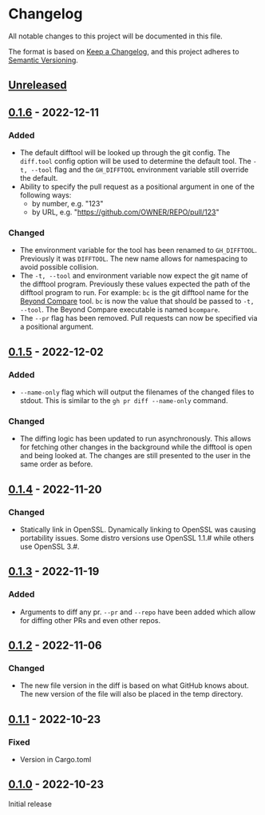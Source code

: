 # Changelog

All notable changes to this project will be documented in this file.

The format is based on [Keep a Changelog](https://keepachangelog.com/en/1.0.0/),
and this project adheres to [Semantic Versioning](https://semver.org/spec/v2.0.0.html).

## [Unreleased]

## [0.1.6] - 2022-12-11

### Added

- The default difftool will be looked up through the git config. The `diff.tool`
  config option will be used to determine the default tool. The `-t, --tool`
  flag and the `GH_DIFFTOOL` environment variable still override the default.
- Ability to specify the pull request as a positional argument in one of the
  following ways:
  - by number, e.g. "123"
  - by URL, e.g. "https://github.com/OWNER/REPO/pull/123"

### Changed

- The environment variable for the tool has been renamed to `GH_DIFFTOOL`.
  Previously it was `DIFFTOOL`. The new name allows for namespacing to avoid
  possible collision.
- The `-t, --tool` and environment variable now expect the git name of
  the difftool program. Previously these values expected the path of the
  difftool program to run. For example: `bc` is the git difftool name for the
  [Beyond Compare](https://scootersoftware.com/) tool. `bc` is now the value
  that should be passed to `-t, --tool`. The Beyond Compare executable is
  named `bcompare`.
- The `--pr` flag has been removed. Pull requests can now be specified via a
  positional argument.

## [0.1.5] - 2022-12-02

### Added

- `--name-only` flag which will output the filenames of the changed files to
  stdout. This is similar to the `gh pr diff --name-only` command.

### Changed

- The diffing logic has been updated to run asynchronously. This allows for
  fetching other changes in the background while the difftool is open and being
  looked at. The changes are still presented to the user in the same order as
  before.

## [0.1.4] - 2022-11-20

### Changed

- Statically link in OpenSSL. Dynamically linking to OpenSSL was causing
  portability issues. Some distro versions use OpenSSL 1.1.# while others use
  OpenSSL 3.#.

## [0.1.3] - 2022-11-19

### Added

- Arguments to diff any pr. `--pr` and `--repo` have been added which allow for
  diffing other PRs and even other repos.

## [0.1.2] - 2022-11-06

### Changed

- The new file version in the diff is based on what GitHub knows about.  The new
  version of the file will also be placed in the temp directory.

## [0.1.1] - 2022-10-23

### Fixed

- Version in Cargo.toml

## [0.1.0] - 2022-10-23

Initial release

[unreleased]: https://github.com/olivierlacan/keep-a-changelog/compare/v0.1.6...HEAD
[0.1.6]: https://github.com/speedyleion/gh-difftool/releases/tag/v0.1.6
[0.1.5]: https://github.com/speedyleion/gh-difftool/releases/tag/v0.1.5
[0.1.4]: https://github.com/speedyleion/gh-difftool/releases/tag/v0.1.4
[0.1.3]: https://github.com/speedyleion/gh-difftool/releases/tag/v0.1.3
[0.1.2]: https://github.com/speedyleion/gh-difftool/releases/tag/v0.1.2
[0.1.1]: https://github.com/speedyleion/gh-difftool/releases/tag/v0.1.1
[0.1.0]: https://github.com/speedyleion/gh-difftool/releases/tag/v0.1.0
